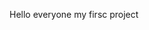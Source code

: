 Hello everyone
my firsc project

<!---
panditga/panditga is a ✨ special ✨ repository because its `README.md` (this file) appears on your GitHub profile.
You can click the Preview link to take a look at your changes.
--->
